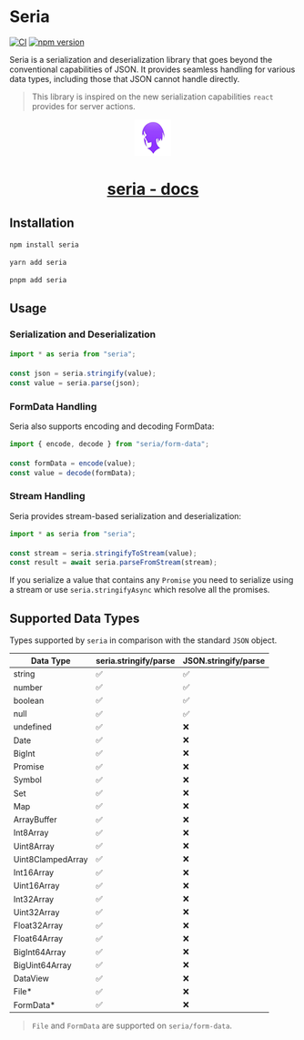 # Seria

[![CI][ci-badge]][ci-link] [![npm version][npm-badge]][npm-link]

[ci-badge]: https://github.com/Neo-Ciber94/seria/actions/workflows/ci.yml/badge.svg
[ci-link]: https://github.com/Neo-Ciber94/seria/actions/workflows/ci.yml
[npm-badge]: https://badge.fury.io/js/seria.svg
[npm-link]: https://badge.fury.io/js/seria

Seria is a serialization and deserialization library that goes beyond the conventional capabilities of JSON. It provides seamless handling for various data types, including those that JSON cannot handle directly.

> This library is inspired on the new serialization capabilities `react` provides for server actions.

<div align="center">
  <img src="./website/static/img/logo.png" alt="seria logo" width="64" height="64">
  <a href="https://neo-ciber94.github.io/seria/"><h1>seria - docs</h1></a>
</div>

## Installation

```bash
npm install seria
```

```bash
yarn add seria
```

```bash
pnpm add seria
```

## Usage

### Serialization and Deserialization

```ts
import * as seria from "seria";

const json = seria.stringify(value);
const value = seria.parse(json);
```

### FormData Handling

Seria also supports encoding and decoding FormData:

```ts
import { encode, decode } from "seria/form-data";

const formData = encode(value);
const value = decode(formData);
```

### Stream Handling

Seria provides stream-based serialization and deserialization:

```ts
import * as seria from "seria";

const stream = seria.stringifyToStream(value);
const result = await seria.parseFromStream(stream);
```

If you serialize a value that contains any `Promise` you need to serialize using a stream or use `seria.stringifyAsync` which resolve all the promises.

## Supported Data Types

Types supported by `seria` in comparison with the standard `JSON` object.

| Data Type         | seria.stringify/parse | JSON.stringify/parse |
| ----------------- | --------------------- | -------------------- |
| string            | ✅                    | ✅                   |
| number            | ✅                    | ✅                   |
| boolean           | ✅                    | ✅                   |
| null              | ✅                    | ✅                   |
| undefined         | ✅                    | ❌                   |
| Date              | ✅                    | ❌                   |
| BigInt            | ✅                    | ❌                   |
| Promise           | ✅                    | ❌                   |
| Symbol            | ✅                    | ❌                   |
| Set               | ✅                    | ❌                   |
| Map               | ✅                    | ❌                   |
| ArrayBuffer       | ✅                    | ❌                   |
| Int8Array         | ✅                    | ❌                   |
| Uint8Array        | ✅                    | ❌                   |
| Uint8ClampedArray | ✅                    | ❌                   |
| Int16Array        | ✅                    | ❌                   |
| Uint16Array       | ✅                    | ❌                   |
| Int32Array        | ✅                    | ❌                   |
| Uint32Array       | ✅                    | ❌                   |
| Float32Array      | ✅                    | ❌                   |
| Float64Array      | ✅                    | ❌                   |
| BigInt64Array     | ✅                    | ❌                   |
| BigUint64Array    | ✅                    | ❌                   |
| DataView          | ✅                    | ❌                   |
| File\*            | ✅                    | ❌                   |
| FormData\*        | ✅                    | ❌                   |

> `File` and `FormData` are supported on `seria/form-data`.
